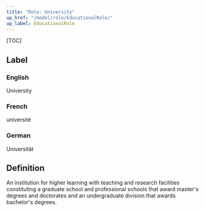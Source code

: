 ```yaml
---
title: "Role: University"
up_href: "/model/role/EducationalRole/"
up_label: EducationalRole
---
```


[TOC]

## Label

### English
University

### French
université

### German
Universität

## Definition
An institution for higher learning with teaching and research facilities constituting a graduate school and professional schools that award master's degrees and doctorates and an undergraduate division that awards bachelor's degrees.
